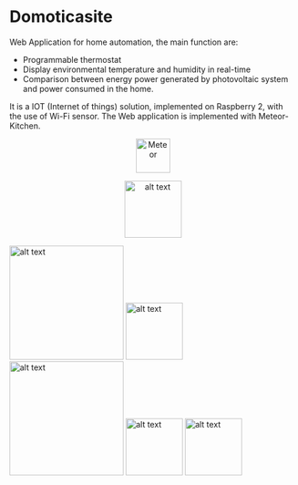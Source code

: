 
# Domoticasite
Web Application for home automation, the main function are:

- Programmable thermostat
- Display environmental temperature and humidity in real-time
- Comparison between energy power generated by photovoltaic system and power consumed in the home.

It is a IOT (Internet of things) solution, implemented on Raspberry 2, with the use of Wi-Fi sensor.
The Web application is implemented with Meteor-Kitchen.


<p align="center">
  <a href='https://www.meteor.com'>
   <img src='https://user-images.githubusercontent.com/841294/26841702-0902bbee-4af3-11e7-9805-0618da66a246.png' height='60' alt='Meteor'>
  </a>
</p>

<p align="center">
 <a href='https://www.meteor.com'>
   <img src="https://pbs.twimg.com/profile_images/506475381122031617/ll6c40lP.png" alt="alt text" width="100px" height="100px">
  </a>
</p>


<img src="https://d14xs1qewsqjcd.cloudfront.net/assets/logo.svg" alt="alt text" width="200px" height="200px">
<img src="https://pbs.twimg.com/profile_images/506475381122031617/ll6c40lP.png" alt="alt text" width="100px" height="100px">
<img src="https://shop.highsoft.com/skin/frontend/highsoft/bootstrap/images/logo.svg" alt="alt text" width="200px" height="200px">
<img src="https://encrypted-tbn3.gstatic.com/images?q=tbn:ANd9GcQ6OTvEpuXGtoQ7rS_MuwV8DurmIKFlEdWVsQBo8J-CMd-NLos-" alt="alt text" width="100px" height="100px">
<img src="https://encrypted-tbn3.gstatic.com/images?q=tbn:ANd9GcRvG55OJYJ0rQktTd5AtYW-yerEjB6dmeWLOibbsASKXRNbDNcJpUu0w-Hr" alt="alt text" width="100px" height="100px">
